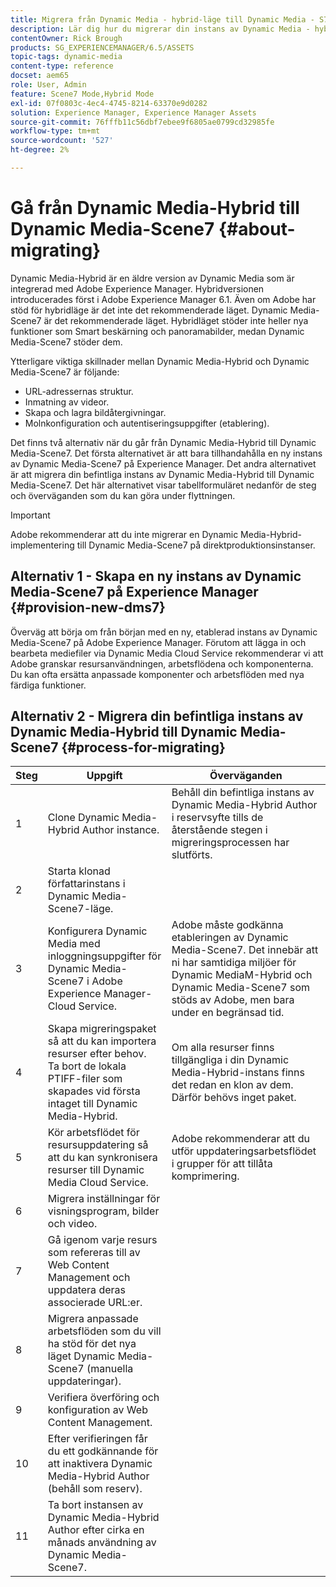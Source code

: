 ```yaml
---
title: Migrera från Dynamic Media - hybrid-läge till Dynamic Media - S7-läge
description: Lär dig hur du migrerar din instans av Dynamic Media - hybrid-läge till Dynamic Media - S7-läge
contentOwner: Rick Brough
products: SG_EXPERIENCEMANAGER/6.5/ASSETS
topic-tags: dynamic-media
content-type: reference
docset: aem65
role: User, Admin
feature: Scene7 Mode,Hybrid Mode
exl-id: 07f0803c-4ec4-4745-8214-63370e9d0282
solution: Experience Manager, Experience Manager Assets
source-git-commit: 76fffb11c56dbf7ebee9f6805ae0799cd32985fe
workflow-type: tm+mt
source-wordcount: '527'
ht-degree: 2%

---
```


# Gå från Dynamic Media-Hybrid till Dynamic Media-Scene7 {#about-migrating}

Dynamic Media-Hybrid är en äldre version av Dynamic Media som är integrerad med Adobe Experience Manager. Hybridversionen introducerades först i Adobe Experience Manager 6.1. Även om Adobe har stöd för hybridläge är det inte det rekommenderade läget. Dynamic Media-Scene7 är det rekommenderade läget. Hybridläget stöder inte heller nya funktioner som Smart beskärning och panoramabilder, medan Dynamic Media-Scene7 stöder dem.

Ytterligare viktiga skillnader mellan Dynamic Media-Hybrid och Dynamic Media-Scene7 är följande:

* URL-adressernas struktur.
* Inmatning av videor.
* Skapa och lagra bildåtergivningar.
* Molnkonfiguration och autentiseringsuppgifter (etablering).

Det finns två alternativ när du går från Dynamic Media-Hybrid till Dynamic Media-Scene7. Det första alternativet är att bara tillhandahålla en ny instans av Dynamic Media-Scene7 på Experience Manager. Det andra alternativet är att migrera din befintliga instans av Dynamic Media-Hybrid till Dynamic Media-Scene7. Det här alternativet visar tabellformuläret nedanför de steg och överväganden som du kan göra under flyttningen.

>[!IMPORTANT]
>
>Adobe rekommenderar att du inte migrerar en Dynamic Media-Hybrid-implementering till Dynamic Media-Scene7 på direktproduktionsinstanser.

## Alternativ 1 - Skapa en ny instans av Dynamic Media-Scene7 på Experience Manager {#provision-new-dms7}

Överväg att börja om från början med en ny, etablerad instans av Dynamic Media-Scene7 på Adobe Experience Manager. Förutom att lägga in och bearbeta mediefiler via Dynamic Media Cloud Service rekommenderar vi att Adobe granskar resursanvändningen, arbetsflödena och komponenterna. Du kan ofta ersätta anpassade komponenter och arbetsflöden med nya färdiga funktioner.

## Alternativ 2 - Migrera din befintliga instans av Dynamic Media-Hybrid till Dynamic Media-Scene7 {#process-for-migrating}

| Steg | Uppgift | Överväganden |
|---|---|---|
| 1 | Clone Dynamic Media-Hybrid Author instance. | Behåll din befintliga instans av Dynamic Media-Hybrid Author i reservsyfte tills de återstående stegen i migreringsprocessen har slutförts. |
| 2 | Starta klonad författarinstans i Dynamic Media-Scene7-läge. |  |
| 3 | Konfigurera Dynamic Media med inloggningsuppgifter för Dynamic Media-Scene7 i Adobe Experience Manager-Cloud Service. | Adobe måste godkänna etableringen av Dynamic Media-Scene7. Det innebär att ni har samtidiga miljöer för Dynamic MediaM-Hybrid och Dynamic Media-Scene7 som stöds av Adobe, men bara under en begränsad tid. |
| 4 | Skapa migreringspaket så att du kan importera resurser efter behov.<br>Ta bort de lokala PTIFF-filer som skapades vid första intaget till Dynamic Media-Hybrid. | Om alla resurser finns tillgängliga i din Dynamic Media-Hybrid-instans finns det redan en klon av dem. Därför behövs inget paket. |
| 5 | Kör arbetsflödet för resursuppdatering så att du kan synkronisera resurser till Dynamic Media Cloud Service. | Adobe rekommenderar att du utför uppdateringsarbetsflödet i grupper för att tillåta komprimering. |
| 6 | Migrera inställningar för visningsprogram, bilder och video. |  |
| 7 | Gå igenom varje resurs som refereras till av Web Content Management och uppdatera deras associerade URL:er. |  |
| 8 | Migrera anpassade arbetsflöden som du vill ha stöd för det nya läget Dynamic Media-Scene7 (manuella uppdateringar). |  |
| 9 | Verifiera överföring och konfiguration av Web Content Management. |  |
| 10 | Efter verifieringen får du ett godkännande för att inaktivera Dynamic Media-Hybrid Author (behåll som reserv). |  |
| 11 | Ta bort instansen av Dynamic Media-Hybrid Author efter cirka en månads användning av Dynamic Media-Scene7. |  |
